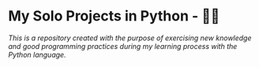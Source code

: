 # My Solo Projects in Python - 🐍🧩

 *This is a repository created with the purpose of exercising new knowledge and good programming practices during my learning process with the Python language.*
